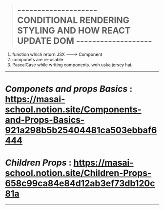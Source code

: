 ># -------------------- CONDITIONAL RENDERING STYLING AND HOW REACT UPDATE DOM -------------------

1. function which return JSX ---> Component
2. componets are re-usable
3. PascalCase while writing components. woh uska jersey hai.

---------------------------------------------------------------------------------------
# *Componets and props Basics* : https://masai-school.notion.site/Components-and-Props-Basics-921a298b5b25404481ca503ebbaf6444

# *Children Props* : https://masai-school.notion.site/Children-Props-658c99ca84e84d12ab3ef73db120c81a

---------------------------------------------------------------------------------------